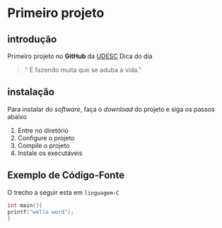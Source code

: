 # Primeiro projeto
## introdução
 Primeiro projeto no **GitHub** da [UDESC](https://www.udesc.br)
 Dica do dia
 > " É fazendo muita que se aduba a vida."
## instalação
Para instalar do *software*, faça o *download* do projeto e siga os passos abaixo
1. Entre no diretório
2. Configure o projeto
3. Compile o projeto
4. Instale os executáveis


## Exemplo de Código-Fonte
O trecho a seguir esta em `linguagem-C`
```c
int main(){
printf("wello word");
}
```
